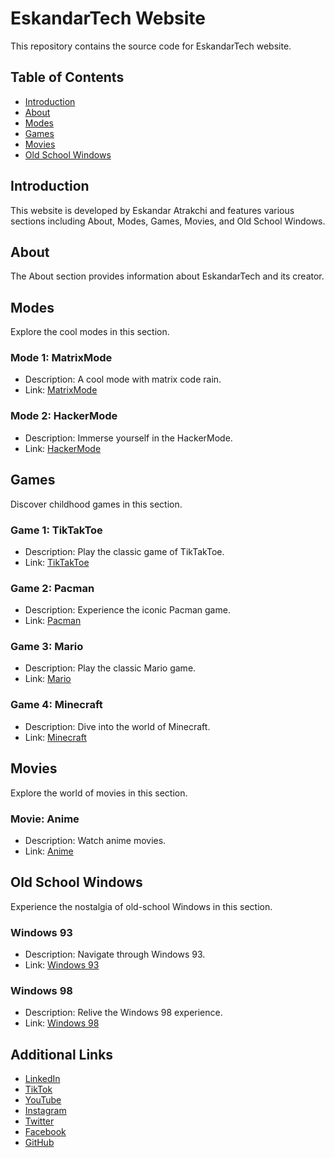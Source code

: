 # EskandarTech Website

This repository contains the source code for EskandarTech website.

## Table of Contents

- [Introduction](#introduction)
- [About](#about)
- [Modes](#modes)
- [Games](#games)
- [Movies](#movies)
- [Old School Windows](#old-school-windows)

## Introduction

This website is developed by Eskandar Atrakchi and features various sections including About, Modes, Games, Movies, and Old School Windows.

## About

The About section provides information about EskandarTech and its creator.

## Modes

Explore the cool modes in this section.

### Mode 1: MatrixMode

- Description: A cool mode with matrix code rain.
- Link: [MatrixMode](https://pranx.com/matrix-code-rain/)

### Mode 2: HackerMode

- Description: Immerse yourself in the HackerMode.
- Link: [HackerMode](https://pranx.com/hacker/)

## Games

Discover childhood games in this section.

### Game 1: TikTakToe

- Description: Play the classic game of TikTakToe.
- Link: [TikTakToe](https://playtictactoe.org/)

### Game 2: Pacman

- Description: Experience the iconic Pacman game.
- Link: [Pacman](https://www.google.com/logos/2010/pacman10-i.html)

### Game 3: Mario

- Description: Play the classic Mario game.
- Link: [Mario](https://supermarioplay.com/fullscreen)

### Game 4: Minecraft

- Description: Dive into the world of Minecraft.
- Link: [Minecraft](https://g.deev.is/)

## Movies

Explore the world of movies in this section.

### Movie: Anime

- Description: Watch anime movies.
- Link: [Anime](https://zoro.to/movie)

## Old School Windows

Experience the nostalgia of old-school Windows in this section.

### Windows 93

- Description: Navigate through Windows 93.
- Link: [Windows 93](https://www.windows93.net/#!maze)

### Windows 98

- Description: Relive the Windows 98 experience.
- Link: [Windows 98](https://98.js.org/)

## Additional Links

- [LinkedIn](https://www.linkedin.com/in/eskandar-atrakchi-47603a22b/)
- [TikTok](https://www.tiktok.com/@itiscoded?lang=en)
- [YouTube](https://www.youtube.com/channel/UCIARWqvf90yDT5QC5Ae-kmA)
- [Instagram](https://www.instagram.com/eskandartech/)
- [Twitter](https://twitter.com/AtrakchiE)
- [Facebook](https://www.facebook.com/EskandarTech)
- [GitHub](https://github.com/EskandarAtrakchi?tab=repositories)
